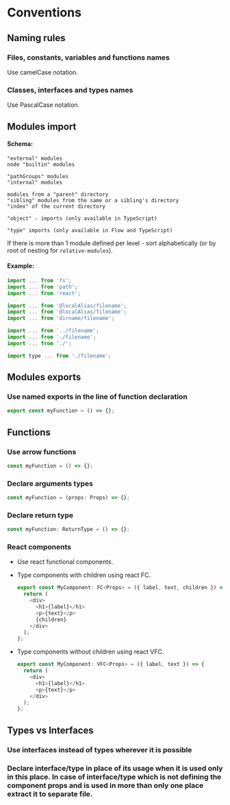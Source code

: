 # Conventions

## Naming rules

### Files, constants, variables and functions names

Use camelCase notation.

### Classes, interfaces and types names

Use PascalCase notation.

## Modules import

#### Schema:

```
"external" modules
node "builtin" modules

"pathGroups" modules
"internal" modules

modules from a "parent" directory
"sibling" modules from the same or a sibling's directory
"index" of the current directory

"object" - imports (only available in TypeScript)

"type" imports (only available in Flow and TypeScript)
```

If there is more than 1 module defined per level - sort alphabetically (or by root of nesting for `relative-modules`).

#### Example:

```javascript
import ... from 'fs';
import ... from 'path';
import ... from 'react';

import ... from '@localAlias/filename';
import ... from '@localAlias/filename';
import ... from 'dirname/filename';

import ... from '../filename';
import ... from './filename';
import ... from './';

import type ... from './filename';
```

## Modules exports

### Use named exports in the line of function declaration

```javascript
export const myFunction = () => {};
```

## Functions

### Use arrow functions

```javascript
const myFunction = () => {};
```

### Declare arguments types

```javascript
const myFunction = (props: Props) => {};
```

### Declare return type

```javascript
const myFunction: ReturnType = () => {};
```

### React components

- Use react functional components.

- Type components with children using react FC.

  ```javascript
  export const MyComponent: FC<Props> = ({ label, text, children }) => {
    return (
      <div>
        <h1>{label}</h1>
        <p>{text}</p>
        {children}
      </div>
    );
  };
  ```

- Type components without children using react VFC.

  ```javascript
  export const MyComponent: VFC<Props> = ({ label, text }) => {
    return (
      <div>
        <h1>{label}</h1>
        <p>{text}</p>
      </div>
    );
  };
  ```

## Types vs Interfaces

### Use interfaces instead of types wherever it is possible

### Declare interface/type in place of its usage when it is used only in this place. In case of interface/type which is not defining the component props and is used in more than only one place extract it to separate file.
